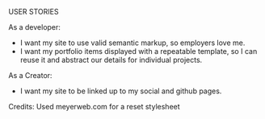 USER STORIES

As a developer:
- I want my site to use valid semantic markup, so employers love me.
- I want my portfolio items displayed with a repeatable template, so I can reuse it and abstract our details for individual projects.

As a Creator:
- I want my site to be linked up to my social and github pages.

Credits: Used meyerweb.com for a reset stylesheet
